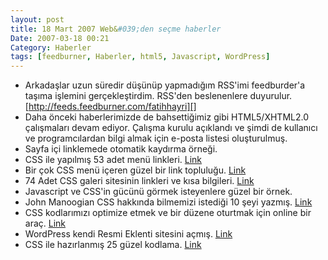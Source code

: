 ```yaml
---
layout: post
title: 18 Mart 2007 Web&#039;den seçme haberler
Date: 2007-03-18 00:21
Category: Haberler
tags: [feedburner, Haberler, html5, Javascript, WordPress]
---
```


-   Arkadaşlar uzun süredir düşünüp yapmadığım RSS'imi feedburder'a
    taşıma işlemini gerçekleştirdim. RSS'den beslenenlere duyurulur.
    [http://feeds.feedburner.com/fatihhayri][]
-   Daha önceki haberlerimizde de bahsettiğimiz gibi HTML5/XHTML2.0
    çalışmaları devam ediyor. Çalışma kurulu açıklandı ve şimdi de
    kullanıcı ve programcılardan bilgi almak için e-posta listesi
    oluşturulmuş.
-   Sayfa içi linklemede otomatik kaydırma örneği.
-   CSS ile yapılmış 53 adet menü linkleri. [Link][2]
-   Bir çok CSS menü içeren güzel bir link topluluğu. [Link][3]
-   74 Adet CSS galeri sitesinin linkleri ve kısa bilgileri. [Link][4]
-   Javascript ve CSS'in gücünü görmek isteyenlere güzel bir örnek.
-   John Manoogian CSS hakkında bilmemizi istediği 10 şeyi yazmış.
    [Link][6]
-   CSS kodlarımızı optimize etmek ve bir düzene oturtmak için online
    bir araç. [Link][7]
-   WordPress kendi Resmi Eklenti sitesini açmış. [Link][8]
-   CSS ile hazırlanmış 25 güzel kodlama. [Link][9]


  [http://feeds.feedburner.com/fatihhayri]: http://feeds.feedburner.com/fatihhayri
  [2]: http://www.smashingmagazine.com/2007/03/14/css-based-navigation-menus-modern-solutions/
    "Link"
  [3]: http://www.cssplay.co.uk/menus/index.html "Link"
  [4]: http://www.nuff-respec.com/technology/css-gallery-roundup "Link"
  [6]: http://blog.jm3.net/2007/03/16/the-only-ten-things-to-know-about-css/
    "Link"
  [7]: http://www.cleancss.com/?lang=en "Link"
  [8]: http://wordpress.org/development/2007/03/plugin-directory/ "Link"
  [9]: http://tutorialblog.org/25-code-snippets-for-web-designers-part2/
    "Link"
